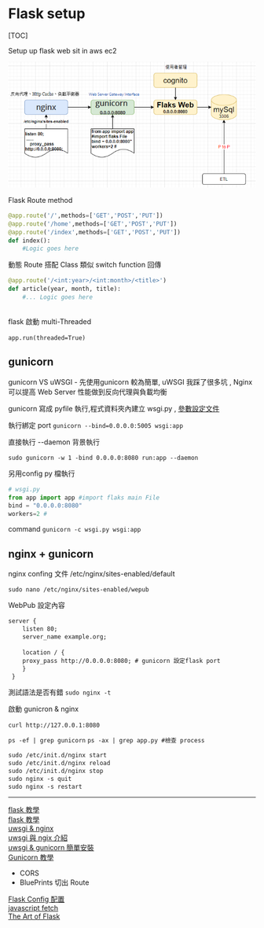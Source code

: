 

# Flask setup

[TOC]

Setup up flask web sit in aws ec2 <br>

![架構](img/flask_gunicorn_nginx.png)<p>

Flask Route method

```python
@app.route('/',methods=['GET','POST','PUT'])
@app.route('/home',methods=['GET','POST','PUT'])
@app.route('/index',methods=['GET','POST','PUT'])
def index():
	#Logic goes here
```

動態 Route 搭配 Class 類似 switch function 回傳

```python
@app.route('/<int:year>/<int:month>/<title>')
def article(year, month, title):
    #... Logic goes here
    
```

flask 啟動 multi-Threaded

`app.run(threaded=True)`

## gunicorn 

gunicorn VS uWSGI  - 先使用gunicorn  較為簡單, uWSGI  我踩了很多坑 , Nginx 可以提高 Web Server 性能做到反向代理與負載均衡

gunicorn 寫成 pyfile 執行,程式資料夾內建立 wsgi.py , [參數設定文件](https://docs.gunicorn.org/en/latest/settings.html#settings)

執行綁定 port `gunicorn --bind=0.0.0.0:5005 wsgi:app`

直接執行 --daemon 背景執行

```
sudo gunicorn -w 1 -bind 0.0.0.0:8080 run:app --daemon
```

另用config py 檔執行
```python
# wsgi.py
from app import app #import flaks main File
bind = "0.0.0.0:8080"
workers=2 #
```
command  `gunicorn -c wsgi.py wsgi:app`



## nginx + gunicorn

nginx confing 文件 /etc/nginx/sites-enabled/default 

```text
sudo nano /etc/nginx/sites-enabled/wepub
```

WebPub 設定內容 

```text
server {
    listen 80;
    server_name example.org;

    location / {
    proxy_pass http://0.0.0.0:8080; # gunicorn 設定flask port
    }
 }
```

測試語法是否有錯 `sudo nginx -t` 

 啟動 gunicron & nginx

`curl http://127.0.0.1:8080` 

`ps -ef | grep gunicorn`
`ps -ax | grep app.py #檢查 process`

```
sudo /etc/init.d/nginx start
sudo /etc/init.d/nginx reload
sudo /etc/init.d/nginx stop 
sudo nginx -s quit
sudo nginx -s restart
```

------

[flask 教學](https://hackmd.io/@shaoeChen/HJiZtEngG/https%3A%2F%2Fhackmd.io%2Fs%2FSJmhFpXmf)<br>[flask 教學](https://www.maxlist.xyz/?s=flask)<br>[uwsgi & nginx](https://www.maxlist.xyz/2020/06/17/flask-nginx-uwsgi-on-gcp/)<br>[uwsgi 與 ngix 介紹](https://www.maxlist.xyz/2020/05/06/flask-wsgi-nginx/)<br>[uwsgi & gunicorn 簡單安裝](https://zhuanlan.zhihu.com/p/50857407)<br>[Gunicorn 教學](https://andy6804tw.github.io/2020/04/10/gcp-gunicorn/#2-%E9%87%8D%E6%96%B0%E5%95%9F%E5%8B%95vm)

* CORS
* BluePrints 切出 Route

[Flask  Config 配置](https://spacewander.github.io/explore-flask-zh/5-configuration.html)<br>[javascript fetch](https://developer.mozilla.org/zh-TW/docs/Web/API/Fetch_API/Using_Fetch)<br>[The Art of Flask](https://hackersandslackers.com/flask-routes/)<br>

